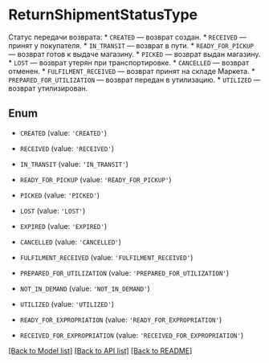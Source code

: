 # ReturnShipmentStatusType

Статус передачи возврата:  * `CREATED` — возврат создан.  * `RECEIVED` — принят у покупателя.  * `IN_TRANSIT` — возврат в пути.  * `READY_FOR_PICKUP` — возврат готов к выдаче магазину.  * `PICKED` — возврат выдан магазину.  * `LOST` — возврат утерян при транспортировке.  * `CANCELLED` — возврат отменен.  * `FULFILMENT_RECEIVED` — возврат принят на складе Маркета.  * `PREPARED_FOR_UTILIZATION` — возврат передан в утилизацию.  * `UTILIZED` — возврат утилизирован. 

## Enum

* `CREATED` (value: `'CREATED'`)

* `RECEIVED` (value: `'RECEIVED'`)

* `IN_TRANSIT` (value: `'IN_TRANSIT'`)

* `READY_FOR_PICKUP` (value: `'READY_FOR_PICKUP'`)

* `PICKED` (value: `'PICKED'`)

* `LOST` (value: `'LOST'`)

* `EXPIRED` (value: `'EXPIRED'`)

* `CANCELLED` (value: `'CANCELLED'`)

* `FULFILMENT_RECEIVED` (value: `'FULFILMENT_RECEIVED'`)

* `PREPARED_FOR_UTILIZATION` (value: `'PREPARED_FOR_UTILIZATION'`)

* `NOT_IN_DEMAND` (value: `'NOT_IN_DEMAND'`)

* `UTILIZED` (value: `'UTILIZED'`)

* `READY_FOR_EXPROPRIATION` (value: `'READY_FOR_EXPROPRIATION'`)

* `RECEIVED_FOR_EXPROPRIATION` (value: `'RECEIVED_FOR_EXPROPRIATION'`)

[[Back to Model list]](../README.md#documentation-for-models) [[Back to API list]](../README.md#documentation-for-api-endpoints) [[Back to README]](../README.md)


